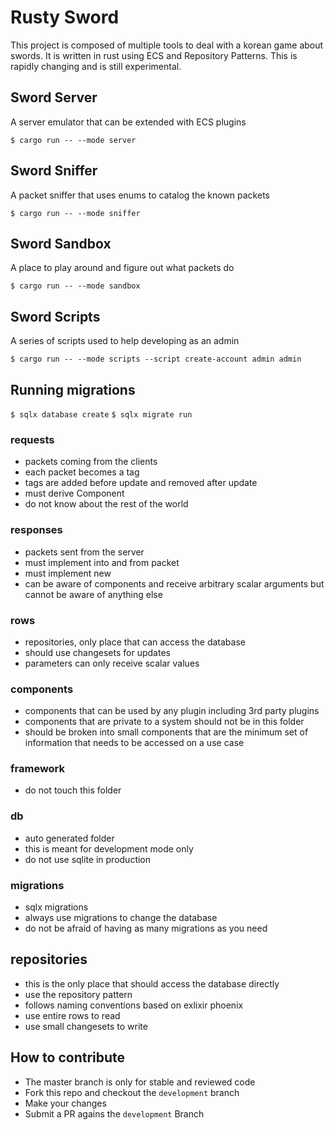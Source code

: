 # Rusty Sword
This project is composed of multiple tools to deal with a korean game about swords.
It is written in rust using ECS and Repository Patterns.
This is rapidly changing and is still experimental.

## Sword Server
A server emulator that can be extended with ECS plugins

`$ cargo run -- --mode server`

## Sword Sniffer
A packet sniffer that uses enums to catalog the known packets

`$ cargo run -- --mode sniffer`

## Sword Sandbox
A place to play around and figure out what packets do

`$ cargo run -- --mode sandbox`

## Sword Scripts
A series of scripts used to help developing as an admin

`$ cargo run -- --mode scripts --script create-account admin admin`

## Running migrations
`$ sqlx database create`
`$ sqlx migrate run`

### requests
- packets coming from the clients
- each packet becomes a tag
- tags are added before update and removed after update
- must derive Component
- do not know about the rest of the world

### responses
- packets sent from the server
- must implement into and from packet
- must implement new
- can be aware of components and receive arbitrary scalar arguments but cannot be aware of anything else

### rows
- repositories, only place that can access the database
- should use changesets for updates
- parameters can only receive scalar values

### components
- components that can be used by any plugin including 3rd party plugins
- components that are private to a system should not be in this folder
- should be broken into small components that are the minimum set of information that needs to be accessed on a use case

### framework
- do not touch this folder

### db
- auto generated folder 
- this is meant for development mode only 
- do not use sqlite in production

### migrations
- sqlx migrations
- always use migrations to change the database
- do not be afraid of having as many migrations as you need

## repositories
- this is the only place that should access the database directly
- use the repository pattern
- follows naming conventions based on exlixir phoenix 
- use entire rows to read
- use small changesets to write

## How to contribute
- The master branch is only for stable and reviewed code
- Fork this repo and checkout the `development` branch
- Make your changes
- Submit a PR agains the `development` Branch